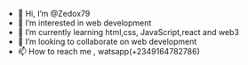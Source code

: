 - 👋 Hi, I’m @Zedox79
- 👀 I’m interested in web development
- 🌱 I’m currently learning html,css, JavaScript,react and web3 
- 💞️ I’m looking to collaborate on web development
- 📫 How to reach me , watsapp(+2349164782786)

<!---
Zedox79/Zedox79 is a ✨ special ✨ repository because its `README.md` (this file) appears on your GitHub profile.
You can click the Preview link to take a look at your changes.
--->
